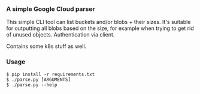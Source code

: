 ### A simple Google Cloud parser ###

This simple CLI tool can list buckets and/or blobs + their sizes. It's suitable for outputting all blobs based on the size, for example when trying to get rid of unused objects. Authentication via client.

Contains some k8s stuff as well.

### Usage ###

```console
$ pip install -r requirements.txt
$ ./parse.py [ARGUMENTS]
$ ./parse.py --help
